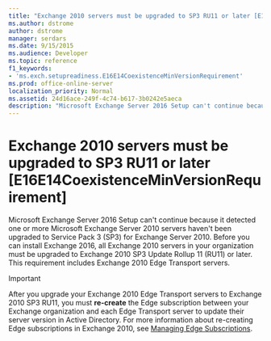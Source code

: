 ```yaml
---
title: "Exchange 2010 servers must be upgraded to SP3 RU11 or later [E16E14CoexistenceMinVersionRequirement]"
ms.author: dstrome
author: dstrome
manager: serdars
ms.date: 9/15/2015
ms.audience: Developer
ms.topic: reference
f1_keywords:
- 'ms.exch.setupreadiness.E16E14CoexistenceMinVersionRequirement'
ms.prod: office-online-server
localization_priority: Normal
ms.assetid: 24d16ace-249f-4c74-b617-3b0242e5aeca
description: "Microsoft Exchange Server 2016 Setup can't continue because it detected one or more Microsoft Exchange Server 2010 servers haven't been upgraded to Service Pack 3 (SP3) for Exchange Server 2010. Before you can install Exchange 2016, all Exchange 2010 servers in your organization must be upgraded to Exchange 2010 SP3 Update Rollup 11 (RU11) or later. This requirement includes Exchange 2010 Edge Transport servers."
---
```


# Exchange 2010 servers must be upgraded to SP3 RU11 or later [E16E14CoexistenceMinVersionRequirement]

Microsoft Exchange Server 2016 Setup can't continue because it detected one or more Microsoft Exchange Server 2010 servers haven't been upgraded to Service Pack 3 (SP3) for Exchange Server 2010. Before you can install Exchange 2016, all Exchange 2010 servers in your organization must be upgraded to Exchange 2010 SP3 Update Rollup 11 (RU11) or later. This requirement includes Exchange 2010 Edge Transport servers.
  
> [!IMPORTANT]
> After you upgrade your Exchange 2010 Edge Transport servers to Exchange 2010 SP3 RU11, you must **re-create** the Edge subscription between your Exchange organization and each Edge Transport server to update their server version in Active Directory. For more information about re-creating Edge subscriptions in Exchange 2010, see [Managing Edge Subscriptions](https://go.microsoft.com/fwlink/p/?LinkId=269724). 
  

